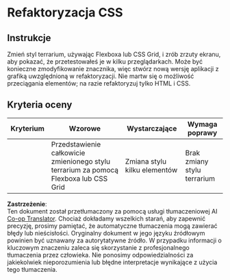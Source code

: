 <!--
CO_OP_TRANSLATOR_METADATA:
{
  "original_hash": "9d4d75af51aaccfe9af778f792c62919",
  "translation_date": "2025-08-24T12:10:42+00:00",
  "source_file": "3-terrarium/2-intro-to-css/assignment.md",
  "language_code": "pl"
}
-->
# Refaktoryzacja CSS

## Instrukcje

Zmień styl terrarium, używając Flexboxa lub CSS Grid, i zrób zrzuty ekranu, aby pokazać, że przetestowałeś je w kilku przeglądarkach. Może być konieczne zmodyfikowanie znacznika, więc stwórz nową wersję aplikacji z grafiką uwzględnioną w refaktoryzacji. Nie martw się o możliwość przeciągania elementów; na razie refaktoryzuj tylko HTML i CSS.

## Kryteria oceny

| Kryterium | Wzorowe                                                          | Wystarczające                 | Wymaga poprawy                       |
| --------- | ---------------------------------------------------------------- | ----------------------------- | ------------------------------------ |
|           | Przedstawienie całkowicie zmienionego stylu terrarium za pomocą Flexboxa lub CSS Grid | Zmiana stylu kilku elementów  | Brak zmiany stylu terrarium          |

**Zastrzeżenie**:  
Ten dokument został przetłumaczony za pomocą usługi tłumaczeniowej AI [Co-op Translator](https://github.com/Azure/co-op-translator). Chociaż dokładamy wszelkich starań, aby zapewnić precyzję, prosimy pamiętać, że automatyczne tłumaczenia mogą zawierać błędy lub nieścisłości. Oryginalny dokument w jego języku źródłowym powinien być uznawany za autorytatywne źródło. W przypadku informacji o kluczowym znaczeniu zaleca się skorzystanie z profesjonalnego tłumaczenia przez człowieka. Nie ponosimy odpowiedzialności za jakiekolwiek nieporozumienia lub błędne interpretacje wynikające z użycia tego tłumaczenia.
